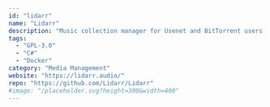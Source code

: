 ```yaml
---
id: "lidarr"
name: "Lidarr"
description: "Music collection manager for Usenet and BitTorrent users."
tags:
  - "GPL-3.0"
  - "C#"
  - "Docker"
category: "Media Management"
website: "https://lidarr.audio/"
repo: "https://github.com/Lidarr/Lidarr"
#image: "/placeholder.svg?height=300&width=400"
---
```



